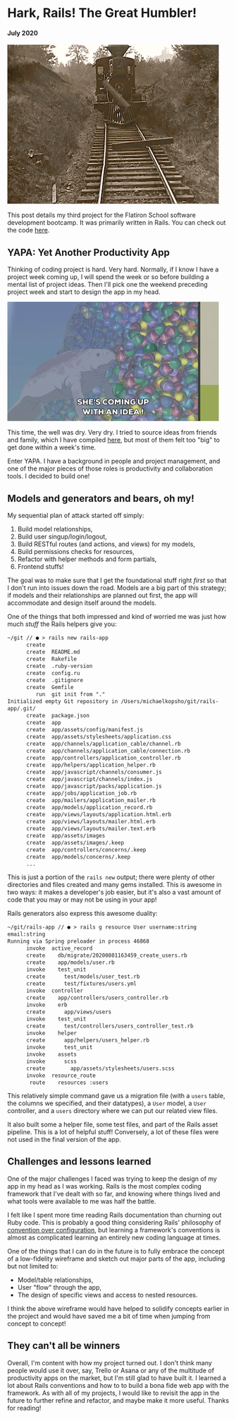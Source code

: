 # Hark, Rails! The Great Humbler!
#### July 2020

![me_irl](../images/rails/buster_keaton_rails.gif)

This post details my third project for the Flatiron School software development bootcamp. It was primarily written in Rails. You can check out the code [here](https://github.com/mkopsho/yapa).

## YAPA: Yet Another Productivity App

Thinking of coding project is hard. Very hard. Normally, if I know I have a project week coming up, I will spend the week or so before building a mental list of project ideas. Then I'll pick one the weekend preceding project week and start to design the app in my head.

![also_me_irl](../images/rails/idea_manatee.gif)

This time, the well was dry. Very dry. I tried to source ideas from friends and family, which I have compiled [here](https://trello.com/b/ID33C6vC/code-project-ideas), but most of them felt too "big" to get done within a week's time.

Enter YAPA. I have a background in people and project management, and one of the major pieces of those roles is productivity and collaboration tools. I decided to build one!

## Models and generators and bears, oh my!

My sequential plan of attack started off simply:
1. Build model relationships,
2. Build user singup/login/logout,
3. Build RESTful routes (and actions, and views) for my models,
4. Build permissions checks for resources,
5. Refactor with helper methods and form partials,
6. Frontend stuffs!

The goal was to make sure that I get the foundational stuff right *first* so that I don't run into issues down the road. Models are a big part of this strategy; if models and their relationships are planned out first, the app will accommodate and design itself around the models.

One of the things that both impressed and kind of worried me was just how much *stuff* the Rails helpers give you:

```
~/git // ● > rails new rails-app
      create  
      create  README.md
      create  Rakefile
      create  .ruby-version
      create  config.ru
      create  .gitignore
      create  Gemfile
         run  git init from "."
Initialized empty Git repository in /Users/michaelkopsho/git/rails-app/.git/
      create  package.json
      create  app
      create  app/assets/config/manifest.js
      create  app/assets/stylesheets/application.css
      create  app/channels/application_cable/channel.rb
      create  app/channels/application_cable/connection.rb
      create  app/controllers/application_controller.rb
      create  app/helpers/application_helper.rb
      create  app/javascript/channels/consumer.js
      create  app/javascript/channels/index.js
      create  app/javascript/packs/application.js
      create  app/jobs/application_job.rb
      create  app/mailers/application_mailer.rb
      create  app/models/application_record.rb
      create  app/views/layouts/application.html.erb
      create  app/views/layouts/mailer.html.erb
      create  app/views/layouts/mailer.text.erb
      create  app/assets/images
      create  app/assets/images/.keep
      create  app/controllers/concerns/.keep
      create  app/models/concerns/.keep
      ...
```

This is just a portion of the `rails new` output; there were plenty of other directories and files created and many gems installed. This is awesome in two ways: it makes a developer's job easier, but it's also a vast amount of code that you may or may not be using in your app! 

Rails generators also express this awesome duality:
```
~/git/rails-app // ● > rails g resource User username:string email:string
Running via Spring preloader in process 46868
      invoke  active_record
      create    db/migrate/20200801163459_create_users.rb
      create    app/models/user.rb
      invoke    test_unit
      create      test/models/user_test.rb
      create      test/fixtures/users.yml
      invoke  controller
      create    app/controllers/users_controller.rb
      invoke    erb
      create      app/views/users
      invoke    test_unit
      create      test/controllers/users_controller_test.rb
      invoke    helper
      create      app/helpers/users_helper.rb
      invoke      test_unit
      invoke    assets
      invoke      scss
      create        app/assets/stylesheets/users.scss
      invoke  resource_route
       route    resources :users
```

This relatively simple command gave us a migration file (with a `users` table, the columns we specified, and their datatypes), a `User` model, a `User` controller, and a `users` directory where we can put our related view files.

It also built some a helper file, some test files, and part of the Rails asset pipeline. This is a lot of helpful stuff! Conversely, a lot of these files were not used in the final version of the app.

## Challenges and lessons learned

One of the major challenges I faced was trying to keep the design of my app in my head as I was working. Rails is the most complex coding framework that I've dealt with so far, and knowing where things lived and what tools were available to me was half the battle. 

I felt like I spent more time reading Rails documentation than churning out Ruby code. This is probably a good thing considering Rails' philosophy of [convention over configuration](https://en.wikipedia.org/wiki/Convention_over_configuration), but learning a framework's conventions is almost as complicated learning an entirely new coding language at times.

One of the things that I can do in the future is to fully embrace the concept of a low-fidelity wireframe and sketch out major parts of the app, including but not limited to:
* Model/table relationships,
* User "flow" through the app,
* The design of specific views and access to nested resources.

I think the above wireframe would have helped to solidify concepts earlier in the project and would have saved me a bit of time when jumping from concept to concept!

## They can't all be winners

Overall, I'm content with how my project turned out. I don't think many people would use it over, say, Trello or Asana or any of the multitude of productivity apps on the market, but I'm still glad to have built it. I learned a lot about Rails conventions and how to to build a bona fide web app with the framework. As with all of my projects, I would like to revisit the app in the future to further refine and refactor, and maybe make it more useful. Thanks for reading!